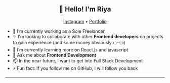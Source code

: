 <h2 align="center">👋 Hello! I'm Riya</h2>
<p align="center">
  <a href="https://www.instagram.com/me.coderrr/">Instagram</a> •
  <a href="https://www.codepen.io/saeed18">Portfolio</a>
</p>


- 🔭 I’m currently working as a Sole Freelancer
- ✨ I'm looking to collaborate with other **Frontend developers** on projects to gain experience (and some money obviously 👉👈)
- 🌱 I’m currently learning more on React.js and javascript
- 💬 Ask me about **Frontend Development**
- 📫 In the near future, I want to get into Full Stack Development
- ⚡ Fun fact: If you follow me on GitHub, I will follow you back

-------

